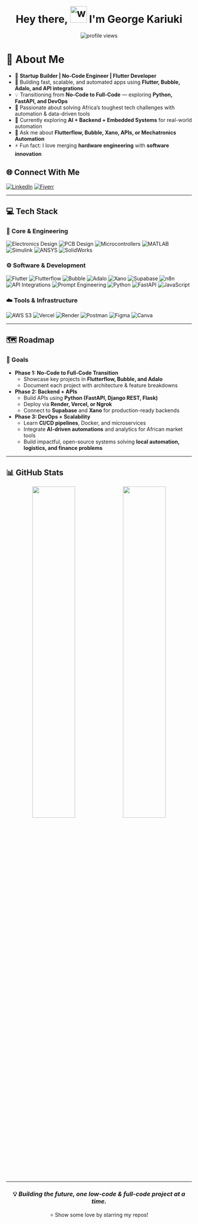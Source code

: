 <h1 align="center">Hey there, <img src="https://raw.githubusercontent.com/nixin72/nixin72/master/wave.gif" alt="wave" height="45" width="45" /> I'm George Kariuki</h1>

<p align="center">
  <img src="https://komarev.com/ghpvc/?username=George-Kariuki&label=Profile%20Views&color=brightgreen&style=for-the-badge" alt="profile views" />
</p>

# 💫 About Me
- 🚀 **Startup Builder | No-Code Engineer | Flutter Developer**
- 🧠 Building fast, scalable, and automated apps using **Flutter, Bubble, Adalo, and API integrations**
- 💡 Transitioning from **No-Code to Full-Code** — exploring **Python, FastAPI, and DevOps**
- 🧩 Passionate about solving Africa’s toughest tech challenges with automation & data-driven tools
- 🎯 Currently exploring **AI + Backend + Embedded Systems** for real-world automation
- 💬 Ask me about **Flutterflow, Bubble, Xano, APIs, or Mechatronics Automation**
- ⚡ Fun fact: I love merging **hardware engineering** with **software innovation**

## 🌐 Connect With Me
[![LinkedIn](https://img.shields.io/badge/LinkedIn-0A66C2?style=for-the-badge&logo=linkedin&logoColor=white)](https://www.linkedin.com/in/george-kariuki-developer/) 
[![Fiverr](https://img.shields.io/badge/Fiverr-1DBF73?style=for-the-badge&logo=fiverr&logoColor=white)](https://www.fiverr.com/s/DB145Ro)

---

## 💻 Tech Stack

### 🧠 Core & Engineering
![Electronics Design](https://img.shields.io/badge/Electronics%20Design-%23009688.svg?style=for-the-badge&logo=arduino&logoColor=white)
![PCB Design](https://img.shields.io/badge/PCB%20Design-%23008C45.svg?style=for-the-badge&logo=kicad&logoColor=white)
![Microcontrollers](https://img.shields.io/badge/Arduino-%2300979D.svg?style=for-the-badge&logo=arduino&logoColor=white)
![MATLAB](https://img.shields.io/badge/MATLAB-%23FF7700.svg?style=for-the-badge&logo=mathworks&logoColor=white)
![Simulink](https://img.shields.io/badge/Simulink-%23E16737.svg?style=for-the-badge&logo=mathworks&logoColor=white)
![ANSYS](https://img.shields.io/badge/ANSYS-%23FFB71B.svg?style=for-the-badge&logo=ansys&logoColor=white)
![SolidWorks](https://img.shields.io/badge/SOLIDWORKS-%23D6001C.svg?style=for-the-badge&logo=dassaultsystemes&logoColor=white)

### ⚙️ Software & Development
![Flutter](https://img.shields.io/badge/Flutter-%2302569B.svg?style=for-the-badge&logo=flutter&logoColor=white)
![Flutterflow](https://img.shields.io/badge/Flutterflow-%233DDC84.svg?style=for-the-badge&logo=flutter&logoColor=white)
![Bubble](https://img.shields.io/badge/Bubble.io-%230048FF.svg?style=for-the-badge&logo=bubble&logoColor=white)
![Adalo](https://img.shields.io/badge/Adalo-%23FF6F00.svg?style=for-the-badge&logo=adalo&logoColor=white)
![Xano](https://img.shields.io/badge/Xano-%2312100E.svg?style=for-the-badge&logo=graphql&logoColor=white)
![Supabase](https://img.shields.io/badge/Supabase-%233FCF8E.svg?style=for-the-badge&logo=supabase&logoColor=white)
![n8n](https://img.shields.io/badge/n8n-%23EA4C89.svg?style=for-the-badge&logo=n8n&logoColor=white)
![API Integrations](https://img.shields.io/badge/API%20Integrations-%230A0A0A.svg?style=for-the-badge&logo=postman&logoColor=white)
![Prompt Engineering](https://img.shields.io/badge/Prompt%20Engineering-%23FF6600.svg?style=for-the-badge&logo=openai&logoColor=white)
![Python](https://img.shields.io/badge/Python-%233776AB.svg?style=for-the-badge&logo=python&logoColor=white)
![FastAPI](https://img.shields.io/badge/FastAPI-%23005571.svg?style=for-the-badge&logo=fastapi&logoColor=white)
![JavaScript](https://img.shields.io/badge/JavaScript-%23F7DF1E.svg?style=for-the-badge&logo=javascript&logoColor=black)

### ☁️ Tools & Infrastructure
![AWS S3](https://img.shields.io/badge/AWS%20S3-%23FF9900.svg?style=for-the-badge&logo=amazonaws&logoColor=white)
![Vercel](https://img.shields.io/badge/Vercel-%23000000.svg?style=for-the-badge&logo=vercel&logoColor=white)
![Render](https://img.shields.io/badge/Render-%234F46E5.svg?style=for-the-badge&logo=render&logoColor=white)
![Postman](https://img.shields.io/badge/Postman-%23FF6C37.svg?style=for-the-badge&logo=postman&logoColor=white)
![Figma](https://img.shields.io/badge/Figma-%23F24E1E.svg?style=for-the-badge&logo=figma&logoColor=white)
![Canva](https://img.shields.io/badge/Canva-%2300C4CC.svg?style=for-the-badge&logo=Canva&logoColor=white)

---

## 🗺️ Roadmap

### 🚀 Goals
- **Phase 1: No-Code to Full-Code Transition**
  - Showcase key projects in **Flutterflow, Bubble, and Adalo**
  - Document each project with architecture & feature breakdowns  
- **Phase 2: Backend + APIs**
  - Build APIs using **Python (FastAPI, Django REST, Flask)**  
  - Deploy via **Render, Vercel, or Ngrok**  
  - Connect to **Supabase** and **Xano** for production-ready backends  
- **Phase 3: DevOps + Scalability**
  - Learn **CI/CD pipelines**, Docker, and microservices  
  - Integrate **AI-driven automations** and analytics for African market tools  
  - Build impactful, open-source systems solving **local automation, logistics, and finance problems**

---

## 📊 GitHub Stats
<p align="center">
	<img width="48%" src="https://github-readme-stats.vercel.app/api?username=George-Kariuki&show_icons=true&theme=tokyonight" />
	<img width="48%" src="https://github-readme-streak-stats.herokuapp.com/?user=George-Kariuki&theme=tokyonight" />
</p>

---

<div align="center">

### 💡 *Building the future, one low-code & full-code project at a time.*
⭐ Show some love by starring my repos!

</div>
